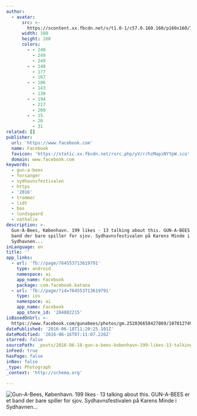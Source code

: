 ```yaml
---
author:
  - avatar:
      src: >-
        https://scontent.xx.fbcdn.net/v/t1.0-1/c57.0.160.160/p160x160/10397815_764558710285958_6415720418083166106_n.jpg?oh=5f2e43b2659b8d5066509b0fdf633c88&oe=57C95B50
      width: 160
      height: 160
      colors:
        - - 240
          - 249
          - 249
        - - 148
          - 177
          - 167
        - - 106
          - 143
          - 130
        - - 194
          - 217
          - 200
        - - 15
          - 20
          - 31
related: []
publisher:
  url: 'https://www.facebook.com'
  name: Facebook
  favicon: 'https://static.xx.fbcdn.net/rsrc.php/yV/r/hzMapiNYYpW.ico'
  domain: www.facebook.com
keywords:
  - gun-a-bees
  - forsanger
  - sydhavnsfestivalen
  - https
  - '2016'
  - trommer
  - lidt
  - bas
  - lundsgaard
  - nathalie
description: >-
  Gun-A-Bees, København. 199 likes · 13 talking about this. GUN-A-BEES er et
  band der bare spiller for sjov. Sydhavnsfestivalen på Karens Minde i
  Sydhavnen...
inLanguage: en
title: ''
app_links:
  - url: 'fb://page/764553713619791'
    type: android
    namespace: ai
    app_name: Facebook
    package: com.facebook.katana
  - url: 'fb://page/?id=764553713619791'
    type: ios
    namespace: ai
    app_name: Facebook
    app_store_id: '284882215'
isBasedOnUrl: >-
  https://www.facebook.com/gunabees/photos/gm.252836658427869/1070127499729076/?type=3
datePublished: '2016-06-18T11:20:25.101Z'
dateModified: '2016-06-16T07:11:07.226Z'
starred: false
sourcePath: _posts/2016-06-18-gun-a-bees-kobenhavn-199-likes-13-talking-about-this-gu.md
inFeed: true
hasPage: false
inNav: false
_type: Photograph
_context: 'http://schema.org'

---
```

![Gun-A-Bees, København. 199 likes · 13 talking about this. GUN-A-BEES er et band der bare spiller for sjov. Sydhavnsfestivalen på Karens Minde i Sydhavnen...](https://scontent.xx.fbcdn.net/v/t1.0-9/10906471_764559983619164_8279026761313464832_n.jpg?oh=0f76d5ee06a8d62c4c4c15ecb2f19a27&oe=57CDEE29)
